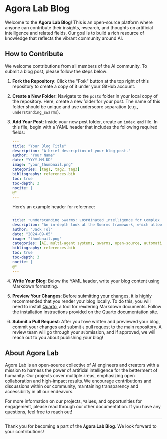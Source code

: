 # Agora Lab Blog

Welcome to the **Agora Lab Blog**! This is an open-source platform where anyone can contribute their insights, research, and thoughts on artificial intelligence and related fields. Our goal is to build a rich resource of knowledge that reflects the vibrant community around AI.

## How to Contribute

We welcome contributions from all members of the AI community. To submit a blog post, please follow the steps below:

1. **Fork the Repository**: Click the "Fork" button at the top right of this repository to create a copy of it under your GitHub account.

2. **Create a New Folder**: Navigate to the `posts` folder in your local copy of the repository. Here, create a new folder for your post. The name of this folder should be unique and use underscore separation (e.g., `understanding_swarms`).

3. **Add Your Post**: Inside your new post folder, create an `index.qmd` file. In this file, begin with a YAML header that includes the following required fields:

    ```yaml
    ---
    title: "Your Blog Title"
    description: "A brief description of your blog post."
    author: "Your Name"
    date: "YYYY-MM-DD"
    image: "your_thumbnail.png"
    categories: [tag1, tag2, tag3]
    bibliography: references.bib
    toc: true
    toc-depth: 3
    nocite: |
    @*
    ---
    ```

   Here’s an example header for reference:

    ```yaml
    ---
    title: "Understanding Swarms: Coordinated Intelligence for Complex Problem Solving"
    description: "An in-depth look at the Swarms framework, which allows scalable multi-agent collaboration using AI. Discover how agents work together to perform complex tasks autonomously."
    author: "Jack Tol"
    date: "2024-09-05"
    image: "thumbnail.png"
    categories: [AI, multi-agent systems, swarms, open-source, automation]
    bibliography: references.bib
    toc: true
    toc-depth: 3
    nocite: |
    @*
    ---
    ```

4. **Write Your Blog**: Below the YAML header, write your blog content using Markdown formatting.

5. **Preview Your Changes**: Before submitting your changes, it is highly recommended that you render your blog locally. To do this, you will need to install [Quarto](https://quarto.org/docs/get-started/), a tool for rendering Markdown documents. Follow the installation instructions provided on the Quarto documentation site.

6. **Submit a Pull Request**: After you have written and previewed your blog, commit your changes and submit a pull request to the main repository. A review team will go through your submission, and if approved, we will reach out to you about publishing your blog!

## About Agora Lab

Agora Lab is an open-source collective of AI engineers and creators with a mission to harness the power of artificial intelligence for the betterment of humanity. Our projects cover multiple areas, emphasizing open collaboration and high-impact results. We encourage contributions and discussions within our community, maintaining transparency and accessibility in all our endeavors.

For more information on our projects, values, and opportunities for engagement, please read through our other documentation. If you have any questions, feel free to reach out!

---
Thank you for becoming a part of the **Agora Lab Blog**. We look forward to your contributions!

